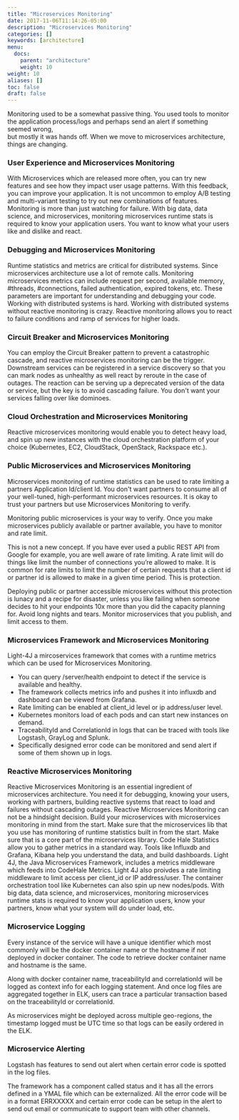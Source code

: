 ```yaml
---
title: "Microservices Monitoring"
date: 2017-11-06T11:14:26-05:00
description: "Microservices Monitoring"
categories: []
keywords: [architecture]
menu:
  docs:
    parent: "architecture"
    weight: 10
weight: 10
aliases: []
toc: false
draft: false
---
```



Monitoring used to be a somewhat passive thing. You used tools to monitor the 
application process/logs and perhaps send an alert if something seemed wrong,  
but mostly it was hands off. When we move to microservices architecture, things
are changing.  

### User Experience and Microservices Monitoring

With Microservices which are released more often, you can try new features and
see how they impact user usage patterns. With this feedback, you can improve 
your application. It is not uncommon to employ A/B testing and multi-variant 
testing to try out new combinations of features. Monitoring is more than just 
watching for failure. With big data, data science, and microservices, 
monitoring microservices runtime stats is required to know your application 
users. You want to know what your users like and dislike and react. 

### Debugging and Microservices Monitoring 

Runtime statistics and metrics are critical for distributed systems. Since 
microservices architecture use a lot of remote calls. Monitoring microservices 
metrics can include request per second, available memory, #threads, #connections, 
failed authentication, expired tokens, etc. These parameters are important for 
understanding and debugging your code. Working with distributed systems is hard. 
Working with distributed systems without reactive monitoring is crazy. Reactive 
monitoring allows you to react to failure conditions and ramp of services for 
higher loads.

### Circuit Breaker and Microservices Monitoring
 
You can employ the Circuit Breaker pattern to prevent a catastrophic cascade, 
and reactive microservices monitoring can be the trigger. Downstream services 
can be registered in a service discovery so that you can mark nodes as unhealthy 
as well react by reroute in the case of outages. The reaction can be serving up 
a deprecated version of the data or service, but the key is to avoid cascading 
failure. You don't want your services falling over like dominoes.

### Cloud Orchestration and Microservices Monitoring 

Reactive microservices monitoring would enable you to detect heavy load, and 
spin up new instances with the cloud orchestration platform of your choice 
(Kubernetes, EC2, CloudStack, OpenStack, Rackspace etc.). 

### Public Microservices and Microservices Monitoring

Microservices monitoring of runtime statistics can be used to rate limiting 
a partners Application Id/client Id. You don't want partners to consume all of your 
well-tuned, high-performant microservices resources. It is okay to trust your 
partners but use Microservices Monitoring to verify. 

Monitoring public microservices is your way to verify. Once you make microservices 
publicly available or partner available, you have to monitor and rate limit. 

This is not a new concept. If you have ever used a public REST API from Google for 
example, you are well aware of rate limiting. A rate limit will do things like limit 
the number of connections you’re allowed to make. It is common for rate limits to 
limit the number of certain requests that a client id or partner id is allowed to 
make in a given time period. This is protection. 

Deploying public or partner accessible microservices without this protection is 
lunacy and a recipe for disaster, unless you like failing when someone decides to 
hit your endpoints 10x more than you did the capacity planning for. Avoid long 
nights and tears. Monitor microservices that you publish, and limit access to them.


### Microservices Framework and Microservices Monitoring

Light-4J a mircoservices framework that comes with a runtime metrics which can 
be used for Microservices Monitoring. 

* You can query /server/health endpoint to detect if the service is available and healthy.
* The framework collects metrics info and pushes it into influxdb and dashboard can be viewed from Grafana.
* Rate limiting can be enabled at client_id level or ip address/user level.
* Kubernetes monitors load of each pods and can start new instances on demand.
* TraceabilityId and CorrelationId in logs that can be traced with tools like Logstash, GrayLog and Splunk.
* Specifically designed error code can be monitored and send alert if some of them shown up in logs.

### Reactive Microservices Monitoring

Reactive Microservices Monitoring is an essential ingredient of microservices architecture. 
You need it for debugging, knowing your users, working with partners, building reactive 
systems that react to load and failures without cascading outages. Reactive Microservices 
Monitoring can not be a hindsight decision. Build your microservices with microservices 
monitoring in mind from the start. Make sure that the microservices lib that you use has 
monitoring of runtime statistics built in from the start. Make sure that is a core part of 
the microservices library. Code Hale Statistics allow you to gather metrics in 
a standard way. Tools like Influxdb and Grafana, Kibana help you understand the 
data, and build dashboards. Light 4J, the Java Microservices Framework, includes a metrics 
middleware which feeds into CodeHale Metrics. Light 4J also proivdes a rate limiting 
middleware to limit access per client_id or IP address/user. The container orchestration tool
like Kubernetes can also spin up new nodes/pods. With big data, data science, 
and microservices, monitoring microservices runtime stats is required to know your application 
users, know your partners, know what your system will do under load, etc. 

### Microservice Logging

Every instance of the service will have a unique identifier which most commonly will be
the docker container name or the hostname if not deployed in docker container. The code
to retrieve docker container name and hostname is the same. 

Along with docker container name, traceabilityId and correlationId will be logged as
context info for each logging statement. And once log files are aggregated together in
ELK, users can trace a particular transaction based on the traceabilityId or correlationId.

As microservices might be deployed across multiple geo-regions, the timestamp logged must
be UTC time so that logs can be easily ordered in the ELK. 



### Microservice Alerting

Logstash has features to send out alert when certain error code is spotted in the log files.

The framework has a component called status and it has all the errors defined in a YMAL
file which can be externalized. All the error code will be in a format ERRXXXXX and
certain error code can be setup in the alert to send out email or communicate to support
team with other channels.


